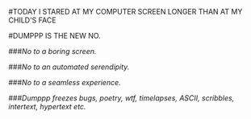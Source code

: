 #TODAY I STARED AT MY COMPUTER SCREEN LONGER THAN AT MY CHILD'S FACE

#DUMPPP IS THE NEW NO.

###*No to a boring screen.*

###*No to an automated serendipity.* 

###*No to a seamless experience.*

###*Dumppp freezes bugs, poetry, wtf, timelapses, ASCII, scribbles, intertext, hypertext etc.*
